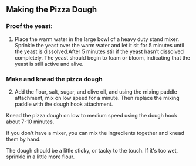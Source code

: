 ## Making the Pizza Dough
### Proof the yeast:
1. Place the warm water in the large bowl of a heavy duty stand mixer. Sprinkle the yeast over the warm water and let it sit for 5 minutes until the yeast is dissolved.After 5 minutes stir if the yeast hasn't dissolved completely. The yeast should begin to foam or bloom, indicating that the yeast is still active and alive.
### Make and knead the pizza dough
2. Add the flour, salt, sugar, and olive oil, and using the mixing paddle attachment, mix on low speed for a minute. Then replace the mixing paddle with the dough hook attachment.

Knead the pizza dough on low to medium speed using the dough hook about 7-10 minutes.

If you don't have a mixer, you can mix the ingredients together and knead them by hand.

The dough should be a little sticky, or tacky to the touch. If it's too wet, sprinkle in a little more flour.